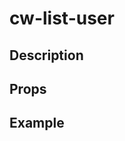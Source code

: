 <script setup>
import { ListUser } from '../../index';

let contact = {
    'avatar': 'https://www.w3schools.com/howto/img_avatar.png',
    "createDate":null,
    'email': 'chetra.hor@khalibre.com',
    "id":"8110",
    "name":"Joe Dision"
};

const buttonPlaygroundCode = '<list-user :user="contact"></list-user>';
</script>

# cw-list-user

## Description

## Props

<Props :of="ListUser"></Props>

## Example

<Playground
  :code="buttonPlaygroundCode"
  :data-scope="{ contact }"
  :components="{ ListUser }">
</Playground>
